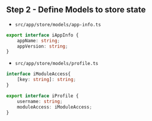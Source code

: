 ## Step 2 - Define Models to store state
- `src/app/store/models/app-info.ts`
```ts
export interface iAppInfo {
    appName: string;
    appVersion: string;
}
```
- `src/app/store/models/profile.ts`
```ts
interface iModuleAccess{
    [key: string]: string;
}

export interface iProfile {
    username: string;
    moduleAccess: iModuleAccess;
}
```
